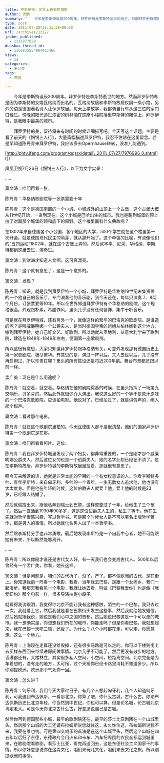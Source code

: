 ```yaml
---
title: 拜罗伊特：世界上最美的城市
author: 大鹏
summary: "　　今年是李斯特诞辰200周年。拜罗伊特是李斯特逝世的地方。然而拜罗伊特却是因为李斯特的女婿瓦格纳而出名的。瓦格纳故居和李斯特故居仅隔一条小路，另外旁边是德国著名诗人让保罗故居。每天上学放学，我都骑自行车从这三位的家门口经过。傍晚的阳光透过浓密的树林洒在这座小楼院落里李斯特的雕像上，拜罗伊特，是我眼中最美的城市。"
type: post
date: 2011-07-28T18:31:28+00:00
url: /archives/13127
jabber_published:
  - 1311877889
duoshuo_thread_id:
  - 1360835854884405466
views:
  - 14
categories:
  - 未分类
tags:
  - 德国

---
```

　　今年是李斯特诞辰200周年。拜罗伊特是李斯特逝世的地方。然而拜罗伊特却是因为李斯特的女婿瓦格纳而出名的。瓦格纳故居和李斯特故居仅隔一条小路，另外旁边是德国著名诗人让保罗故居。每天上学放学，我都骑自行车从这三位的家门口经过。傍晚的阳光透过浓密的树林洒在这座小楼院落里李斯特的雕像上，拜罗伊特，是我眼中最美的城市。
  
　　拜罗伊特的美，留待将来有时间的时候详细描写吧。今天写这个话题，主要是看了前天的《锵锵三人行》，大量篇幅描述拜罗伊特，我忍不住贴在这里留念。若是早知道陈丹青来拜罗伊特，我应该多去Opernhause转转，没准儿能遇到。

[http://phtv.ifeng.com/program/qqsrx/detail\_2011\_07/27/7976996_0.shtml][1]

凤凰卫视7月26日《锵锵三人行》，以下为文字实录：
  
……
  
窦文涛：咱们再看一张。

陈丹青：华格纳歌剧院等一张票需要十年

陈丹青：这个是德国南部的一个小城，小城城外的山顶上一个古堡，这个古堡大概从11世纪开始，一直到现在。这个小城是巴哈出生的城市。我也是跑到城堡的顶上拍了对面那个城堡的顶和底下的原野。这个楼里面有什么典故呢？

在1802年来自德国各个小公国、各个地区的大学，500个学生就在这个楼里第一次开会。就是德国现代民主的萌芽，就从那开始了。这个牵强的比喻，有点像他们的“五四运动”1802年，就在这个古堡上弄的。然后叔本华、尼采、华格纳、李斯特都到这里去过，演奏过。

窦文涛：到欧洲才知道人文啊。这可真漂亮。

陈丹青：这个就有意思了，这是一个意外的。

窦文涛：发现？

陈丹青：知识。就是我到拜罗伊特一个小城，拜罗伊特是华格纳19世纪末集资盖的一个他自己的音乐厅，专门演奏他的音乐剧，到今天还在，每年只演奏 7、8两个月份，订张票要等10年。所以全世界知道拜罗伊特有个华格纳的剧院，这个规格很高。外观跟朴素，希腊作风，里头几乎没有任何装饰，集中于听音乐。

可是就在拜罗伊特城，还有另外一个，就像这样的繁华的巴洛克的歌剧院。是谁造的呢？是叫威廉明娜一个公爵夫人，是当时德国皇帝的姐姐从柏林嫁到这个地方，嫁到拜罗伊特，她自己好文艺、好歌剧，所以她就从奥地利，从意大利学来了歌剧院，建造在1848年-1849年左右，德国第一座歌剧院。

所以这很有意思，大家只知道拜罗伊特跟华格纳有关，可意外发现那有德国历史上第一家歌剧院，极尽繁华。有意思的是，演过一阵以后，夫人去世以后，几乎没有再启用过，所以珍贵在哪？里头的所有陈设还是将近200年前。舞台布景都还跟以前一样。

孟广美：现在是什么用途呢？

陈丹青：就空着，就空着。华格纳在他的剧院奠基的时候，在里头指挥了一场第九交响乐，贝多芬的。然后此外就很少介入演出。我说这么好的一个等于是原汁原味的一个巴洛克歌剧院，应该拍电影。他说对了，已经拍过了，就是讲假声的，阉人那个假声。

窦文涛：看过那个电影。

陈丹青：就在这个歌剧院里拍的。今天连德国人都不是很清楚，他们的国家拜罗伊特第一个歌剧院是在那。

窦文涛：咱们再看看照片。这位。

陈丹青：我在拜罗伊特城里发现了两个妇女，都非常重要的，一个是刚才那个威廉明娜公爵夫人，然后这位女的也是一个伯爵夫人，她的名字此刻已经记不清了。是在李斯特故居，拜罗伊特城的李斯特故居里挂着，那就很有意思了。

照今天来解读的话，她就是非常本能的早期的一个有女权意识的人。你看李斯特多帅，青年李斯特，来自匈牙利，多帅的一个青年，一生无数女人追求他，他也没有太太度身。但是他在年轻的时候，这位伯爵夫人就爱上他，爱上他的时候是23岁，已经跟人结婚了。

然后就偷跑出来，跟他私奔到瑞士到巴黎，这样整整过了十年，给他生了三个孩子。然后一直活到1930年90多岁，这是这位伯爵夫人生的，私生子等于。他在生先就对哲学很感兴趣，写过哲学书。可是那个时候女人是不可以署名出版哲学著作，那是男人的事情。所以她就化名男人出了一本哲学书。

然后跟李斯特分手也非常勇敢，最后她发现李斯特是一个自我中心者，她不可能跟她有未来，所以断然能够离开。

……

陈丹青：所以你刚才说还是古代女人好，有一天我们也会变成古代人。500年以后曾经有一个孟广美，你看，她长这样。

窦文涛：但是问题是，咱们的古代拆了，没了，产了。都不像欧洲的古代，是在街上。你知道我前一阵看一个电影，我看，当年我去巴黎，是跟一个女老乡，我们一起漫步。我那天我看见一个电影，我就让她去看，叫做《巴黎我爱你》也是像《我爱纽约》那个电影一样，很多导演拍得小段子。

就看得我流眼泪，我觉得你北京不能让我有这种感触，陌生的一个巴黎，我只去过一次，我就爱上它，然后我就是看在巴黎街头发生这些事，然后我就给她发短信。然后她就跟我说，她说是我们心中之国的首都，然后她说巴黎这是一个可以走的城市。我一想确实是，你想想我们所在的城市，你能走吗？但是你看巴黎，我就想起来，我在巴黎一天吃三顿，还瘦了。为什么？八个小时都在走，可以走，你愿意走。这么一个地方。

陈丹青：上海现在走算还没给毁掉，还有很多马路是可以走的。你可以下楼到街上去买样东西回来继续进房间做事情。北京几乎不可能了。然后更没有散步的地方。香港都还有，大楼林立，其实很多私人空间，小空间，短距离空间。北京完全是为车着想的，没有走的地方，太可怜，过个天桥你已经卡路里消耗不知道多少。所以你别提欧洲。欧洲那个气死你一回。

窦文涛：怎么讲？

陈丹青：匈牙利，我们今天大家过日子，有几个人想起匈牙利，几个人知道匈牙利，可我遇到布达佩斯，一看那北京，你算了吧，你什么古城，古什么古。你论布达佩斯历史比北京年轻，你当然到中世纪，你也可以算。但是论名城，论古城北京肯定老大。可是今天你北京古什么古，好意思说自己是古城。

然后你再到德国那些小城，最早的歌剧院还在，最早的莎士比亚剧团在一个山城里头。然后那个山城的大工还请布拉姆斯说您就住这，永久性住这，布拉姆斯说我不来，我要在维也纳。可是第四交响乐的首演是在这个山城里头，然后这个山城在四五年以后归了东德，东德政府会用火车和卡车、汽车把周围的农民全都运到城里来，在歌剧院看歌剧，看莎士比亚，看完再送回去，这是东德社会主义国家干的事情。所以你好意思说你在这弄文化，咱们来玩儿文化，咱们来去文化之旅。所以别提欧洲的事情。

 [1]: http://phtv.ifeng.com/program/qqsrx/detail_2011_07/27/7976996_0.shtml
